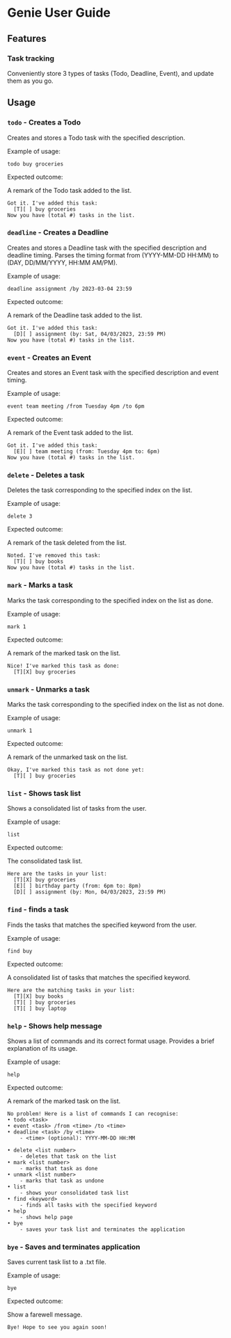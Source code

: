 # Genie User Guide

## Features 

### Task tracking

Conveniently store 3 types of tasks (Todo, Deadline, Event), and update
them as you go.

## Usage

### `todo` - Creates a Todo

Creates and stores a Todo task with the specified description.

Example of usage: 

`todo buy groceries`

Expected outcome:

A remark of the Todo task added to the list.

```
Got it. I've added this task:
  [T][ ] buy groceries
Now you have (total #) tasks in the list.
```
### `deadline` - Creates a Deadline

Creates and stores a Deadline task with the specified description and deadline timing. Parses the timing format from (YYYY-MM-DD HH:MM) to
(DAY, DD/MM/YYYY, HH:MM AM/PM).

Example of usage:

`deadline assignment /by 2023-03-04 23:59`

Expected outcome:

A remark of the Deadline task added to the list.

```
Got it. I've added this task:
  [D][ ] assignment (by: Sat, 04/03/2023, 23:59 PM)
Now you have (total #) tasks in the list.
```
### `event` - Creates an Event

Creates and stores an Event task with the specified description and event timing.

Example of usage:

`event team meeting /from Tuesday 4pm /to 6pm`

Expected outcome:

A remark of the Event task added to the list.

```
Got it. I've added this task:
  [E][ ] team meeting (from: Tuesday 4pm to: 6pm)
Now you have (total #) tasks in the list.
```
### `delete` - Deletes a task

Deletes the task corresponding to the specified index on the list.

Example of usage:

`delete 3`

Expected outcome:

A remark of the task deleted from the list.

```
Noted. I've removed this task:
  [T][ ] buy books
Now you have (total #) tasks in the list.
```
### `mark` - Marks a task

Marks the task corresponding to the specified index on the list as
done.

Example of usage:

`mark 1`

Expected outcome:

A remark of the marked task on the list.

```
Nice! I've marked this task as done:
  [T][X] buy groceries
```
### `unmark` - Unmarks a task

Marks the task corresponding to the specified index on the list as
not done.

Example of usage:

`unmark 1`

Expected outcome:

A remark of the unmarked task on the list.

```
Okay, I've marked this task as not done yet:
  [T][ ] buy groceries
```
### `list` - Shows task list

Shows a consolidated list of tasks from the user.

Example of usage:

`list`

Expected outcome:

The consolidated task list.

```
Here are the tasks in your list:
  [T][X] buy groceries
  [E][ ] birthday party (from: 6pm to: 8pm)
  [D][ ] assignment (by: Mon, 04/03/2023, 23:59 PM)
```
### `find` - finds a task

Finds the tasks that matches the specified keyword from the user.

Example of usage:

`find buy`

Expected outcome:

A consolidated list of tasks that matches the specified keyword.

```
Here are the matching tasks in your list:
  [T][X] buy books
  [T][ ] buy groceries
  [T][ ] buy laptop
```
### `help` - Shows help message

Shows a list of commands and its correct format usage. Provides a
brief explanation of its usage.

Example of usage:

`help`

Expected outcome:

A remark of the marked task on the list.

```
No problem! Here is a list of commands I can recognise:
• todo <task>
• event <task> /from <time> /to <time>
• deadline <task> /by <time>
    - <time> (optional): YYYY-MM-DD HH:MM

• delete <list number>
    - deletes that task on the list
• mark <list number>
    - marks that task as done
• unmark <list number>
    - marks that task as undone
• list
    - shows your consolidated task list
• find <keyword>
    - finds all tasks with the specified keyword
• help
    - shows help page
• bye
    - saves your task list and terminates the application
```
### `bye` - Saves and terminates application

Saves current task list to a .txt file.

Example of usage:

`bye`

Expected outcome:

Show a farewell message.

```
Bye! Hope to see you again soon!
```